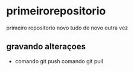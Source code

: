 # primeirorepositorio
primeiro repositorio novo 
tudo de novo outra vez
## gravando alteraçoes
* comando git push 
 comando git pull
